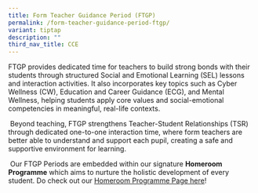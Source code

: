 ```yaml
---
title: Form Teacher Guidance Period (FTGP)
permalink: /form-teacher-guidance-period-ftgp/
variant: tiptap
description: ""
third_nav_title: CCE
---
```

<p>FTGP provides dedicated time for teachers to build strong bonds with their
students through structured Social and Emotional Learning (SEL) lessons
and interaction activities. It also incorporates key topics such as Cyber
Wellness (CW), Education and Career Guidance (ECG), and Mental Wellness,
helping students apply core values and social-emotional competencies in
meaningful, real-life contexts.</p>
<p>&nbsp;Beyond teaching, FTGP strengthens Teacher-Student Relationships
(TSR) through dedicated one-to-one interaction time, where form teachers
are better able to understand and support each pupil, creating a safe and
supportive environment for learning.</p>
<p>&nbsp;Our FTGP Periods are embedded within our signature <strong>Homeroom Programme</strong> which
aims to nurture the holistic development of every student. Do check out
our <a href="https://sites.google.com/moe.edu.sg/fcps-g-site-homeroom-prog/homeroom-home" rel="noopener nofollow" target="_blank">Homeroom Programme Page here</a>!</p>